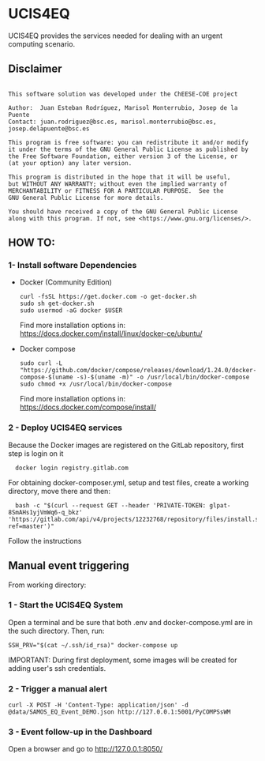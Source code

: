 # UCIS4EQ

UCIS4EQ provides the services needed for dealing with an urgent computing
scenario.

## Disclaimer
```

This software solution was developed under the ChEESE-COE project

Author:  Juan Esteban Rodríguez, Marisol Monterrubio, Josep de la Puente
Contact: juan.rodriguez@bsc.es, marisol.monterrubio@bsc.es, josep.delapuente@bsc.es

This program is free software: you can redistribute it and/or modify
it under the terms of the GNU General Public License as published by
the Free Software Foundation, either version 3 of the License, or
(at your option) any later version.

This program is distributed in the hope that it will be useful,
but WITHOUT ANY WARRANTY; without even the implied warranty of
MERCHANTABILITY or FITNESS FOR A PARTICULAR PURPOSE.  See the
GNU General Public License for more details.

You should have received a copy of the GNU General Public License
along with this program. If not, see <https://www.gnu.org/licenses/>.
```


## HOW TO:

### 1- Install software Dependencies

* Docker (Community Edition)
  ```
  curl -fsSL https://get.docker.com -o get-docker.sh
  sudo sh get-docker.sh
  sudo usermod -aG docker $USER
  ```
  Find more installation options in:
  https://docs.docker.com/install/linux/docker-ce/ubuntu/
  
* Docker compose
  ```
  sudo curl -L "https://github.com/docker/compose/releases/download/1.24.0/docker-compose-$(uname -s)-$(uname -m)" -o /usr/local/bin/docker-compose
  sudo chmod +x /usr/local/bin/docker-compose
  ```
  Find more installation options in:
  https://docs.docker.com/compose/install/

### 2 - Deploy UCIS4EQ services

Because the Docker images are registered on the GitLab repository, first step is login on it

```
  docker login registry.gitlab.com
```

For obtaining docker-composer.yml, setup and test files, create a working directory, move there and then:

```
  bash -c "$(curl --request GET --header 'PRIVATE-TOKEN: glpat-8SmAHs1yjVmWq6-q_bkz' 'https://gitlab.com/api/v4/projects/12232768/repository/files/install.sh/raw?ref=master')"
```

Follow the instructions

## Manual event triggering

From working directory:

### 1 - Start the UCIS4EQ System
Open a terminal and be sure that both .env and docker-compose.yml are in the such directory. Then, run:

```
SSH_PRV="$(cat ~/.ssh/id_rsa)" docker-compose up 
```

IMPORTANT: During first deployment, some images will be created for adding user's ssh credentials.

### 2 - Trigger a manual alert
```
curl -X POST -H 'Content-Type: application/json' -d @data/SAMOS_EQ_Event_DEMO.json http://127.0.0.1:5001/PyCOMPSsWM
```

### 3 - Event follow-up in the Dashboard

Open a browser and go to http://127.0.0.1:8050/
